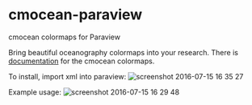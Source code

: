 # cmocean-paraview
cmocean colormaps for Paraview

Bring beautiful oceanography colormaps into your research. There is [documentation](http://matplotlib.org/cmocean/) for the cmocean colormaps.

To install, import xml into paraview:
![screenshot 2016-07-15 16 35 27](https://cloud.githubusercontent.com/assets/4295853/16890255/2cf6a488-4aaa-11e6-9f1f-9d2257da17ab.png)

Example usage:
![screenshot 2016-07-15 16 29 48](https://cloud.githubusercontent.com/assets/4295853/16890166/5f0040e8-4aa9-11e6-9580-0780b854ced9.png)
